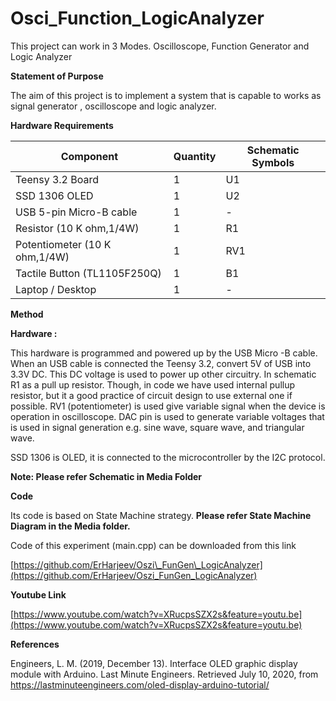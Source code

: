 # Osci_Function_LogicAnalyzer
This project can work in 3 Modes. Oscilloscope, Function Generator and Logic Analyzer

**Statement of Purpose**

The aim of this project is to implement a system that is capable to works as signal generator , oscilloscope and logic analyzer.

**Hardware Requirements**

| **Component** | **Quantity** | **Schematic Symbols** |
| --- | --- | --- |
| Teensy 3.2 Board | 1 | U1 |
| SSD 1306 OLED | 1 | U2 |
| USB 5-pin Micro-B cable | 1 | - |
| Resistor (10 K ohm,1/4W) | 1 | R1 |
| Potentiometer (10 K ohm,1/4W) | 1 | RV1 |
| Tactile Button (TL1105F250Q) | 1 | B1 |
| Laptop / Desktop | 1 | - |

**Method**

**Hardware :**

This hardware is programmed and powered up by the USB Micro -B cable. When an USB cable is connected the Teensy 3.2, convert 5V of USB into 3.3V DC. This DC voltage is used to power up other circuitry. In schematic R1 as a pull up resistor. Though, in code we have used internal pullup resistor, but it a good practice of circuit design to use external one if possible. RV1 (potentiometer) is used give variable signal when the device is operation in oscilloscope. DAC pin is used to generate variable voltages that is used in signal generation e.g. sine wave, square wave, and triangular wave.

SSD 1306 is OLED, it is connected to the microcontroller by the I2C protocol.

**Note: Please refer Schematic in Media Folder**


**Code**

Its code is based on State Machine strategy. **Please refer State Machine Diagram in the Media folder.**

Code of this experiment (main.cpp) can be downloaded from this link

[https://github.com/ErHarjeev/Oszi\_FunGen\_LogicAnalyzer](https://github.com/ErHarjeev/Oszi_FunGen_LogicAnalyzer)


**Youtube Link**

[https://www.youtube.com/watch?v=XRucpsSZX2s&feature=youtu.be](https://www.youtube.com/watch?v=XRucpsSZX2s&feature=youtu.be)

**References**

Engineers, L. M. (2019, December 13). Interface OLED graphic display module with Arduino. Last Minute Engineers. Retrieved July 10, 2020, from https://lastminuteengineers.com/oled-display-arduino-tutorial/
